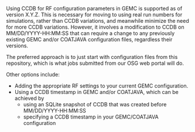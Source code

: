 Using CCDB for RF configuration parameters in GEMC is supported as of version X.Y.Z.   This is necessary for moving to using real run numbers for simulations, rather than CCDB variations, and meanwhile minimize the need for more CCDB variations.  However, it involves a modification to CCDB on MM/DD/YYYY-HH:MM:SS that can require a change to any previously existing GEMC and/or COATJAVA configuration files, regardless their versions.

The preferred approach is to just start with configuration files from this repository, which is what jobs submitted from our OSG web portal will do.

Other options include:
* Adding the appropriate RF settings to your current GEMC configuration.
* Using a CCDB timestamp in GEMC and/or COATJAVA, which can be achieved by
  * using an SQLite snapshot of CCDB that was created before MM/DD/YYYY-HH:MM:SS
  * specifying a CCDB timestamp in your GEMC/COATJAVA configuration


